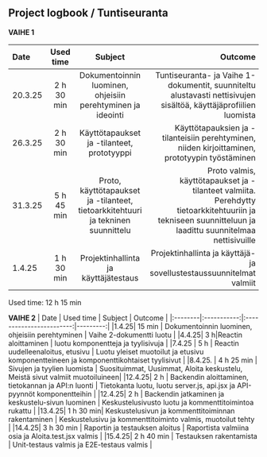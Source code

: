 ## Project logbook / Tuntiseuranta

**VAIHE 1**

| Date   | Used time | Subject                | Outcome |
|:--------|:-----------:|:------------------------:|---------:|
| 20.3.25| 2 h 30 min   | Dokumentoinnin luominen, ohjeisiin perehtyminen ja ideointi | Tuntiseuranta- ja Vaihe 1-dokumentit, suunniteltu alustavasti nettisivujen sisältöä, käyttäjäprofiilien luomista  |
|26.3.25| 2 h 30 min |Käyttötapaukset ja -tilanteet, prototyyppi |Käyttötapauksien ja -tilanteisiin perehtyminen, niiden kirjoittaminen, prototyypin työstäminen |
|31.3.25| 5 h 45 min| Proto, käyttötapaukset ja -tilanteet, tietoarkkitehtuuri ja tekninen suunnittelu | Proto valmis, käyttötapaukset ja -tilanteet valmiita. Perehdytty tietoarkkitehtuuriin ja tekniseen suunnitteluun ja laadittu suunnitelmaa nettisivuille |
|1.4.25| 1 h 30 min |Projektinhallinta ja käyttäjätestaus |Projektinhallinta ja käyttäjä- ja sovellustestaussuunnitelmat valmiit |

Used time: 12 h 15 min

**VAIHE 2**
| Date   | Used time | Subject                | Outcome |
|:--------|:-----------:|:------------------------:|---------:|
|1.4.25| 15 min | Dokumentoinnin luominen, ohjeisiin perehtyminen | Vaihe 2-dokumentti luotu |
|4.4.25| 3 h|Reactin aloittaminen | luotu komponentteja ja tyylisivuja |
|7.4.25 | 5 h | Reactin uudelleenaloitus, etusivu | Luotu yleiset muotoilut ja etusivu komponentteineen ja komponenttikohtaiset tyylisivut |
|8.4.25. | 4 h 25 min | Sivujen ja tyylien luomista | Suosituimmat, Uusimmat, Aloita keskustelu, Meistä sivut valmiit muotoiluineen| 
|12.4.25| 2 h | Backendin aloittaminen, tietokannan ja API:n luonti | Tietokanta luotu, luotu server.js, api.jsx ja API-pyynnöt komponentteihin |
|12.4.25| 2 h | Backendin jatkaminen ja keskustelu-sivun luominen | Keskustelusivusto luotu ja kommenttitoimintoa rukattu |
|13.4.25| 1 h 30 min| Keskustelusivun ja kommenttitoiminnan rakentaminen | Keskustelusivu ja kommenttitoiminto valmis, muotoilut tehty |
|14.4.25| 3 h 30 min | Raportin ja testauksen aloitus | Raportista valmiina osia ja Aloita.test.jsx valmis |
|15.4.25| 2 h 40 min | Testauksen rakentamista | Unit-testaus valmis ja E2E-testaus valmis |
